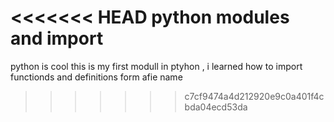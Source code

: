 <<<<<<< HEAD
python modules and import
=======
 python is cool
this is my first modull in ptyhon ,
i learned how to import functionds and definitions form afie name 
>>>>>>> c7cf9474a4d212920e9c0a401f4cbda04ecd53da
